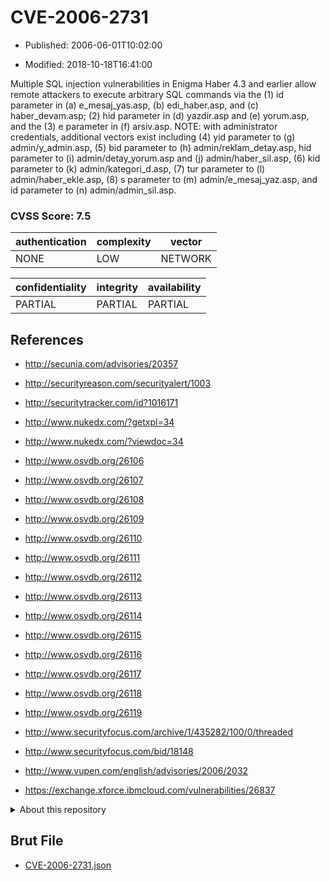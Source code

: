 # CVE-2006-2731

- Published: 2006-06-01T10:02:00

- Modified: 2018-10-18T16:41:00

Multiple SQL injection vulnerabilities in Enigma Haber 4.3 and earlier allow remote attackers to execute arbitrary SQL commands via the (1) id parameter in (a) e_mesaj_yas.asp, (b) edi_haber.asp, and (c) haber_devam.asp; (2) hid parameter in (d) yazdir.asp and (e) yorum.asp, and the (3) e parameter in (f) arsiv.asp.  NOTE: with administrator credentials, additional vectors exist including (4) yid parameter to (g) admin/y_admin.asp, (5) bid parameter to (h) admin/reklam_detay.asp, hid parameter to (i) admin/detay_yorum.asp and (j) admin/haber_sil.asp, (6) kid parameter to (k) admin/kategori_d.asp, (7) tur parameter to (l) admin/haber_ekle.asp, (8) s parameter to (m) admin/e_mesaj_yaz.asp, and id parameter to (n) admin/admin_sil.asp.

### CVSS Score: **7.5**

| authentication | complexity | vector |
| --- | --- | --- |
| NONE | LOW | NETWORK |

| confidentiality | integrity | availability |
| --- | --- | --- |
| PARTIAL | PARTIAL | PARTIAL |

## References

* http://secunia.com/advisories/20357

* http://securityreason.com/securityalert/1003

* http://securitytracker.com/id?1016171

* http://www.nukedx.com/?getxpl=34

* http://www.nukedx.com/?viewdoc=34

* http://www.osvdb.org/26106

* http://www.osvdb.org/26107

* http://www.osvdb.org/26108

* http://www.osvdb.org/26109

* http://www.osvdb.org/26110

* http://www.osvdb.org/26111

* http://www.osvdb.org/26112

* http://www.osvdb.org/26113

* http://www.osvdb.org/26114

* http://www.osvdb.org/26115

* http://www.osvdb.org/26116

* http://www.osvdb.org/26117

* http://www.osvdb.org/26118

* http://www.osvdb.org/26119

* http://www.securityfocus.com/archive/1/435282/100/0/threaded

* http://www.securityfocus.com/bid/18148

* http://www.vupen.com/english/advisories/2006/2032

* https://exchange.xforce.ibmcloud.com/vulnerabilities/26837

<details>
<summary>About this repository</summary> 

  This repository is part of the project [Live Hack CVE](https://github.com/Live-Hack-CVE). Main website can be found [www.live-hack.org](https://www.live-hack.org) 
  
  Made by [Sn0wAlice](https://github.com/Sn0wAlice) for the people that care about security and need to have a feed of the latest CVEs. Hope you enjoy it, don't forget to star the repo and follow me on [Twitter](https://twitter.com/Sn0wAlice) and [Github](https://github.com/Sn0wAlice). And that is my [personnal website](https://www.alice-snow.me/)

  - [Home Page](https://github.com/Live-Hack-CVE)
  - [Framework](https://github.com/Live-Hack-CVE/cve-framework)
  - [CVE database](https://github.com/Live-Hack-CVE/full_database)
  - [Changelog](https://github.com/Live-Hack-CVE/Changelog)
</details>

## Brut File

* [CVE-2006-2731.json](https://raw.githubusercontent.com/Live-Hack-CVE/full_database/main/cves/2006/CVE-2006-2731.json)

